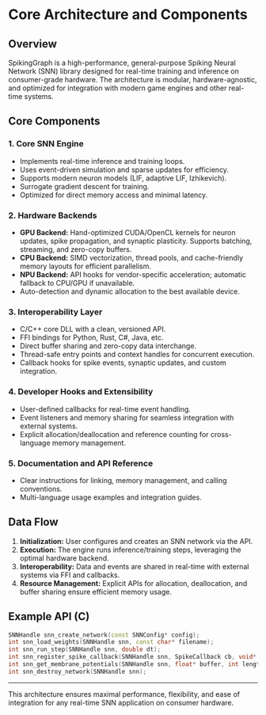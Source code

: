 # Core Architecture and Components

## Overview
SpikingGraph is a high-performance, general-purpose Spiking Neural Network (SNN) library designed for real-time training and inference on consumer-grade hardware. The architecture is modular, hardware-agnostic, and optimized for integration with modern game engines and other real-time systems.

## Core Components

### 1. Core SNN Engine
- Implements real-time inference and training loops.
- Uses event-driven simulation and sparse updates for efficiency.
- Supports modern neuron models (LIF, adaptive LIF, Izhikevich).
- Surrogate gradient descent for training.
- Optimized for direct memory access and minimal latency.

### 2. Hardware Backends
- **GPU Backend:** Hand-optimized CUDA/OpenCL kernels for neuron updates, spike propagation, and synaptic plasticity. Supports batching, streaming, and zero-copy buffers.
- **CPU Backend:** SIMD vectorization, thread pools, and cache-friendly memory layouts for efficient parallelism.
- **NPU Backend:** API hooks for vendor-specific acceleration; automatic fallback to CPU/GPU if unavailable.
- Auto-detection and dynamic allocation to the best available device.

### 3. Interoperability Layer
- C/C++ core DLL with a clean, versioned API.
- FFI bindings for Python, Rust, C#, Java, etc.
- Direct buffer sharing and zero-copy data interchange.
- Thread-safe entry points and context handles for concurrent execution.
- Callback hooks for spike events, synaptic updates, and custom integration.

### 4. Developer Hooks and Extensibility
- User-defined callbacks for real-time event handling.
- Event listeners and memory sharing for seamless integration with external systems.
- Explicit allocation/deallocation and reference counting for cross-language memory management.

### 5. Documentation and API Reference
- Clear instructions for linking, memory management, and calling conventions.
- Multi-language usage examples and integration guides.

## Data Flow
1. **Initialization:** User configures and creates an SNN network via the API.
2. **Execution:** The engine runs inference/training steps, leveraging the optimal hardware backend.
3. **Interoperability:** Data and events are shared in real-time with external systems via FFI and callbacks.
4. **Resource Management:** Explicit APIs for allocation, deallocation, and buffer sharing ensure efficient memory usage.

## Example API (C)
```cpp
SNNHandle snn_create_network(const SNNConfig* config);
int snn_load_weights(SNNHandle snn, const char* filename);
int snn_run_step(SNNHandle snn, double dt);
int snn_register_spike_callback(SNNHandle snn, SpikeCallback cb, void* user_data);
int snn_get_membrane_potentials(SNNHandle snn, float* buffer, int length);
int snn_destroy_network(SNNHandle snn);
```

---

This architecture ensures maximal performance, flexibility, and ease of integration for any real-time SNN application on consumer hardware.
